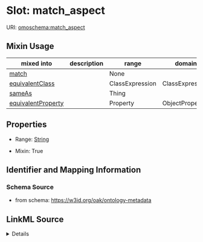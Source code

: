 

# Slot: match_aspect

URI: [omoschema:match_aspect](https://w3id.org/oak/ontology-metadata/match_aspect)



<!-- no inheritance hierarchy -->







## Mixin Usage

| mixed into | description | range | domain |
| --- | --- | --- | --- |
| [match](match.md) |  | None |  |
| [equivalentClass](equivalentClass.md) |  | ClassExpression | ClassExpression |
| [sameAs](sameAs.md) |  | Thing |  |
| [equivalentProperty](equivalentProperty.md) |  | Property | ObjectProperty |



## Properties

* Range: [String](String.md)

* Mixin: True





## Identifier and Mapping Information







### Schema Source


* from schema: https://w3id.org/oak/ontology-metadata




## LinkML Source

<details>
```yaml
name: match_aspect
from_schema: https://w3id.org/oak/ontology-metadata
rank: 1000
mixin: true
alias: match_aspect
range: string

```
</details>